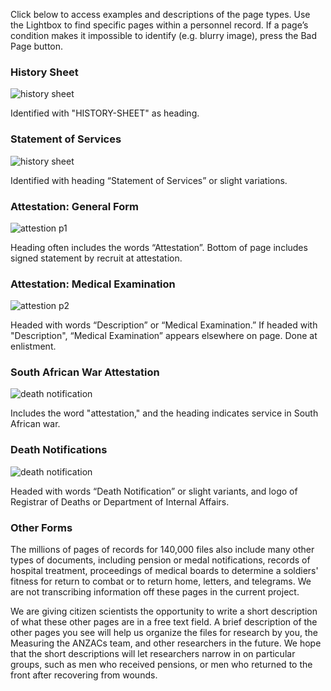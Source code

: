 <p>Click below to access examples and descriptions of the page types. Use the Lightbox to find specific pages within a personnel record. If a page’s condition makes it impossible to identify (e.g. blurry image), press the Bad Page button.</p>
<div id="accordion-help-modal">
  <h3>History Sheet</h3>
  <div class="modal-field-guide" >
    <img src="https://s3.amazonaws.com/anzac-project/R7821550/FL18717394" alt="history sheet">
    <p>Identified with "HISTORY-SHEET" as heading.</p>
  </div>
  <h3>Statement of Services</h3>
  <div class="modal-field-guide" >
    <img src="https://s3.amazonaws.com/anzac-project/R10927559/FL9809225" alt="history sheet">
    <p>Identified with heading “Statement of Services” or slight variations.</p>
  </div>
  <h3>Attestation: General Form</h3>
  <div class="modal-field-guide" >
    <img src="https://s3.amazonaws.com/anzac-project/R7821550/FL18717444" alt="attestion p1">
    <p>Heading often includes the words “Attestation”. Bottom of page includes signed statement by recruit at attestation.</p>
  </div>
  <h3>Attestation: Medical Examination</h3>
  <div class="modal-field-guide" >
    <img src="https://s3.amazonaws.com/anzac-project/R7821550/FL18717443" alt="attestion p2">
    <p>Headed with words “Description” or “Medical Examination.” If headed with "Description", “Medical Examination” appears elsewhere on page. Done at enlistment.</p>
  </div>
  <h3>South African War Attestation</h3>
  <div class="modal-field-guide" >
    <img src="assets/anzac/sa_att_ex.jpeg" alt="death notification">
    <p>Includes the word "attestation," and the heading indicates service in South African war.</p>
  </div>
  <h3>Death Notifications</h3>
  <div class="modal-field-guide" >
    <img src="https://s3.amazonaws.com/anzac-project/R10920991/FL22335668" alt="death notification">
    <p>Headed with words “Death Notification” or slight variants, and logo of Registrar of Deaths or Department of Internal Affairs.</p>
  </div> 
  <h3>Other Forms</h3>
  <div>
    <p class="other-form" >The millions of pages of records for 140,000 files also include many other types of documents, including pension or medal notifications, records of hospital treatment, proceedings of medical boards to determine a soldiers' fitness for return to combat or to return home, letters, and telegrams. We are not transcribing information off these pages in the current project.</p> <p class="other-form" >We are giving citizen scientists the opportunity to write a short description of what these other pages are in a free text field. A brief description of the other pages you see will help us organize the files for research by you, the Measuring the ANZACs team, and other researchers in the future. We hope that the short descriptions will let researchers narrow in on particular groups, such as men who received pensions, or men who returned to the front after recovering from wounds.</p>
  </div>   
</div>   